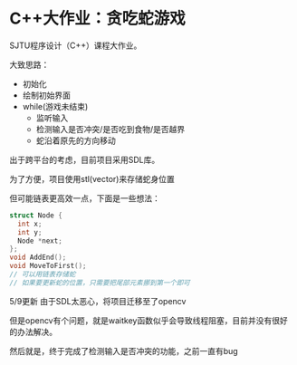 # C++大作业：贪吃蛇游戏

SJTU程序设计（C++）课程大作业。

大致思路：

* 初始化
* 绘制初始界面
* while(游戏未结束)
  * 监听输入
  * 检测输入是否冲突/是否吃到食物/是否越界
  * 蛇沿着原先的方向移动

出于跨平台的考虑，目前项目采用SDL库。

为了方便，项目使用stl(vector)来存储蛇身位置

但可能链表更高效一点，下面是一些想法：

```c++
struct Node {
  int x;
  int y;
  Node *next;
};
void AddEnd();
void MoveToFirst();
// 可以用链表存储蛇
// 如果要更新蛇的位置，只需要把尾部元素挪到第一个即可
```
5/9更新
由于SDL太恶心，将项目迁移至了opencv

但是opencv有个问题，就是waitkey函数似乎会导致线程阻塞，目前并没有很好的办法解决。

然后就是，终于完成了检测输入是否冲突的功能，之前一直有bug

